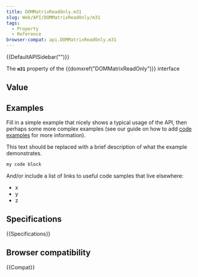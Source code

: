 ```yaml
---
title: DOMMatrixReadOnly.m31
slug: Web/API/DOMMatrixReadOnly/m31
tags:
  - Property
  - Reference
browser-compat: api.DOMMatrixReadOnly.m31
---
```

{{DefaultAPISidebar("")}}

The **`m31`** property of the {{domxref("DOMMatrixReadOnly")}} interface 

## Value



## Examples

Fill in a simple example that nicely shows a typical usage of the API, then perhaps some more complex examples (see our guide on how to add [code examples](/en-US/docs/MDN/Contribute/Structures/Code_examples) for more information).

This text should be replaced with a brief description of what the example demonstrates.

```js
my code block
```

And/or include a list of links to useful code samples that live elsewhere:

*   x
*   y
*   z

## Specifications

{{Specifications}}

## Browser compatibility

{{Compat}}


